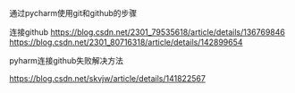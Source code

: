 通过pycharm使用git和github的步骤

连接github
https://blog.csdn.net/2301_79535618/article/details/136769846
https://blog.csdn.net/2301_80716318/article/details/142899654

pyharm连接github失败解决方法

https://blog.csdn.net/skvjw/article/details/141822567

